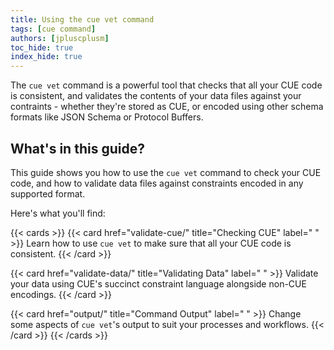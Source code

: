 ```yaml
---
title: Using the cue vet command
tags: [cue command]
authors: [jpluscplusm]
toc_hide: true
index_hide: true
---
```


The `cue vet` command is a powerful tool that checks that all your CUE code is
consistent, and validates the contents of your data files against your
contraints - whether they're stored as CUE, or encoded using other schema
formats like JSON Schema or Protocol Buffers.

## What's in this guide?

This guide shows you how to use the `cue vet` command to check your CUE code,
and how to validate data files against constraints encoded in any supported
format.

Here's what you'll find:

{{< cards >}}
{{< card href="validate-cue/" title="Checking CUE" label=" " >}}
  Learn how to use `cue vet` to make sure that all your CUE code is consistent.
{{< /card >}}

{{< card href="validate-data/" title="Validating Data" label=" " >}}
  Validate your data using CUE's succinct constraint language alongside non-CUE encodings.
{{< /card >}}

{{< card href="output/" title="Command Output" label=" " >}}
  Change some aspects of `cue vet`'s output to suit your processes and workflows.
{{< /card >}}
{{< /cards >}}
